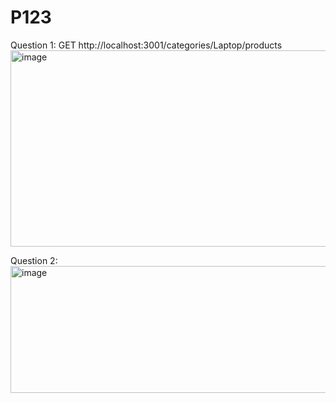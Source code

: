 # P123

Question 1:
GET http://localhost:3001/categories/Laptop/products
<img width="622" height="314" alt="image" src="https://github.com/user-attachments/assets/ca9e1c04-19e7-48b7-8c16-a2fb4de1dfa3" />


Question 2:
<img width="722" height="203" alt="image" src="https://github.com/user-attachments/assets/e220af60-19aa-4388-84a5-181831ce7a3c" />
